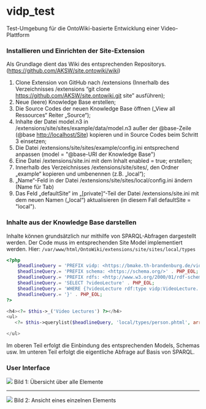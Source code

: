 # vidp_test
Test-Umgebung für die OntoWiki-basierte Entwicklung einer Video-Plattform

### Installieren und Einrichten der Site-Extension
Als Grundlage dient das Wiki des entsprechenden Repositorys. (https://github.com/AKSW/site.ontowiki/wiki)

1.	Clone Extension von GitHub nach <ontowikiroot>/extensions
(Innerhalb des Verzeichnisses <ontowikiroot>/extensions
“git clone https://github.com/AKSW/site.ontowiki.git site” ausführen);
2.	Neue (leere) Knowledge Base erstellen;
3.	Die Source Codes der neuen Knowledge Base öffnen
(„View all Ressources“  Reiter „Source“);
4.	Inhalte der Datei model.n3 in <ontowikiroot>/extensions/site/sites/example/data/model.n3 außer der @base-Zeile (@base <http://localhost/Site>) kopieren und in Source Codes beim Schritt 3 einsetzen;
5.	Die Datei <ontowikiroot>/extensions/site/sites/example/config.ini entsprechend anpassen
(model = "@base-URI der Knowledge Base")
6.	Eine Datei <ontowikiroot>/extensions/site.ini mit dem Inhalt enabled = true; erstellen;
7.	Innerhalb des Verzeichnisses <ontowikiroot>/extensions/site/sites/, den Ordner „example“ kopieren und umbenennen (z.B. „local“);
8.	„Name“-Feld in der Datei <ontowikiroot>/extensions/site/sites/local/config.ini ändern (Name für Tab)
9.	Das Feld „defaultSite“ im „[private]“-Teil der Datei <ontowikiroot>/extensions/site.ini mit dem neuen Namen („local“) aktualisieren (in diesem Fall defaultSite = "local").


### Inhalte aus der Knowledge Base darstellen
Inhalte können grundsätzlich nur mithilfe von SPARQL-Abfragen dargestellt werden.
Der Code muss im entsprechenden Site Model implementiert werden. Hier: ``` /var/www/html/OntoWiki/extensions/site/sites/local/types ```

```php
<?php
    $headlineQuery = 'PREFIX vidp: <https://bmake.th-brandenburg.de/vidp#>' . PHP_EOL;
    $headlineQuery.= 'PREFIX schema: <https://schema.org/>' . PHP_EOL;
    $headlineQuery.= 'PREFIX rdfs: <http://www.w3.org/2000/01/rdf-schema#>' . PHP_EOL;
    $headlineQuery.= 'SELECT ?videoLecture' . PHP_EOL;
    $headlineQuery.= 'WHERE {?videoLecture rdf:type vidp:VideoLecture.' . PHP_EOL;
    $headlineQuery.= '}' . PHP_EOL;
?>

<h4><?= $this->_('Video Lectures') ?></h4>
<ul>
   <?= $this->querylist($headlineQuery, 'local/types/person.phtml', array(), array('prefix' => '<li>', 'suffix' => '</li>')) ?>

</ul>
```
Im oberen Teil erfolgt die Einbindung des entsprechenden Models, Schemas usw. Im unteren Teil erfolgt die eigentliche Abfrage auf Basis von SPARQL.

### User Interface
<img src="https://drive.google.com/uc?export=view&amp;id=1Hua3iGofVYl9avOZXnQTIfJnMiTcEwnp" class="img-responsive">
Bild 1: Übersicht über alle Elemente

---
<img src="https://drive.google.com/uc?export=view&amp;id=1BUUaNiQC0jGjXy7iB9uCJRGCSeyj6G08" class="img-responsive">
Bild 2: Ansicht eines einzelnen Elements
